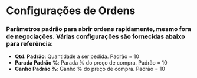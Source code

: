 # **Configurações de Ordens**

### Parâmetros padrão para abrir ordens rapidamente, mesmo fora de negociações. Várias configurações são fornecidas abaixo para referência:

- **Qtd. Padrão**: Quantidade a ser pedida. Padrão = 10
- **Parada Padrão %**: Parada % do preço de compra. Padrão = 10
- **Ganho Padrão %**: Ganho % do preço de compra. Padrão = 10
